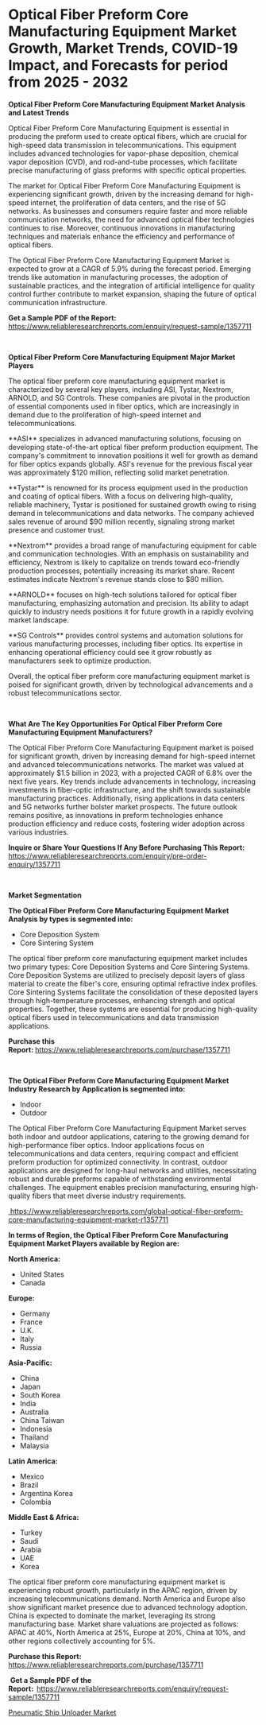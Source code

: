 <p><h1>Optical Fiber Preform Core Manufacturing Equipment Market Growth, Market Trends, COVID-19 Impact, and Forecasts for period from 2025 - 2032</h1></p><p><strong>Optical Fiber Preform Core Manufacturing Equipment Market Analysis and Latest Trends</strong></p>
<p><p>Optical Fiber Preform Core Manufacturing Equipment is essential in producing the preform used to create optical fibers, which are crucial for high-speed data transmission in telecommunications. This equipment includes advanced technologies for vapor-phase deposition, chemical vapor deposition (CVD), and rod-and-tube processes, which facilitate precise manufacturing of glass preforms with specific optical properties.</p><p>The market for Optical Fiber Preform Core Manufacturing Equipment is experiencing significant growth, driven by the increasing demand for high-speed internet, the proliferation of data centers, and the rise of 5G networks. As businesses and consumers require faster and more reliable communication networks, the need for advanced optical fiber technologies continues to rise. Moreover, continuous innovations in manufacturing techniques and materials enhance the efficiency and performance of optical fibers.</p><p>The Optical Fiber Preform Core Manufacturing Equipment Market is expected to grow at a CAGR of 5.9% during the forecast period. Emerging trends like automation in manufacturing processes, the adoption of sustainable practices, and the integration of artificial intelligence for quality control further contribute to market expansion, shaping the future of optical communication infrastructure.</p></p>
<p><strong>Get a Sample PDF of the Report:&nbsp;</strong> <a href="https://www.reliableresearchreports.com/enquiry/request-sample/1357711?utm_campaign=2794&utm_medium=2&utm_source=Github&utm_content=ia&utm_term=11042025&utm_id=optical-fiber-preform-core-manufacturing-equipment">https://www.reliableresearchreports.com/enquiry/request-sample/1357711</a></p>
<p>&nbsp;</p>
<p><strong>Optical Fiber Preform Core Manufacturing Equipment Major Market Players</strong></p>
<p><p>The optical fiber preform core manufacturing equipment market is characterized by several key players, including ASI, Tystar, Nextrom, ARNOLD, and SG Controls. These companies are pivotal in the production of essential components used in fiber optics, which are increasingly in demand due to the proliferation of high-speed internet and telecommunications.</p><p>**ASI** specializes in advanced manufacturing solutions, focusing on developing state-of-the-art optical fiber preform production equipment. The company's commitment to innovation positions it well for growth as demand for fiber optics expands globally. ASI's revenue for the previous fiscal year was approximately $120 million, reflecting solid market penetration.</p><p>**Tystar** is renowned for its process equipment used in the production and coating of optical fibers. With a focus on delivering high-quality, reliable machinery, Tystar is positioned for sustained growth owing to rising demand in telecommunications and data networks. The company achieved sales revenue of around $90 million recently, signaling strong market presence and customer trust.</p><p>**Nextrom** provides a broad range of manufacturing equipment for cable and communication technologies. With an emphasis on sustainability and efficiency, Nextrom is likely to capitalize on trends toward eco-friendly production processes, potentially increasing its market share. Recent estimates indicate Nextrom's revenue stands close to $80 million.</p><p>**ARNOLD** focuses on high-tech solutions tailored for optical fiber manufacturing, emphasizing automation and precision. Its ability to adapt quickly to industry needs positions it for future growth in a rapidly evolving market landscape.</p><p>**SG Controls** provides control systems and automation solutions for various manufacturing processes, including fiber optics. Its expertise in enhancing operational efficiency could see it grow robustly as manufacturers seek to optimize production.</p><p>Overall, the optical fiber preform core manufacturing equipment market is poised for significant growth, driven by technological advancements and a robust telecommunications sector.</p></p>
<p>&nbsp;</p>
<p><strong>What Are The Key Opportunities For Optical Fiber Preform Core Manufacturing Equipment Manufacturers?</strong></p>
<p><p>The Optical Fiber Preform Core Manufacturing Equipment market is poised for significant growth, driven by increasing demand for high-speed internet and advanced telecommunications networks. The market was valued at approximately $1.5 billion in 2023, with a projected CAGR of 6.8% over the next five years. Key trends include advancements in technology, increasing investments in fiber-optic infrastructure, and the shift towards sustainable manufacturing practices. Additionally, rising applications in data centers and 5G networks further bolster market prospects. The future outlook remains positive, as innovations in preform technologies enhance production efficiency and reduce costs, fostering wider adoption across various industries.</p></p>
<p><strong>Inquire or Share Your Questions If Any Before Purchasing This Report:</strong> <a href="https://www.reliableresearchreports.com/enquiry/pre-order-enquiry/1357711?utm_campaign=2794&utm_medium=2&utm_source=Github&utm_content=ia&utm_term=11042025&utm_id=optical-fiber-preform-core-manufacturing-equipment">https://www.reliableresearchreports.com/enquiry/pre-order-enquiry/1357711</a></p>
<p>&nbsp;</p>
<p><strong>Market Segmentation</strong></p>
<p><strong>The Optical Fiber Preform Core Manufacturing Equipment Market Analysis by types is segmented into:</strong></p>
<p><ul><li>Core Deposition System</li><li>Core Sintering System</li></ul></p>
<p><p>The optical fiber preform core manufacturing equipment market includes two primary types: Core Deposition Systems and Core Sintering Systems. Core Deposition Systems are utilized to precisely deposit layers of glass material to create the fiber's core, ensuring optimal refractive index profiles. Core Sintering Systems facilitate the consolidation of these deposited layers through high-temperature processes, enhancing strength and optical properties. Together, these systems are essential for producing high-quality optical fibers used in telecommunications and data transmission applications.</p></p>
<p><strong>Purchase this Report:&nbsp;</strong><a href="https://www.reliableresearchreports.com/purchase/1357711?utm_campaign=2794&utm_medium=2&utm_source=Github&utm_content=ia&utm_term=11042025&utm_id=optical-fiber-preform-core-manufacturing-equipment">https://www.reliableresearchreports.com/purchase/1357711</a></p>
<p>&nbsp;</p>
<p><strong>The Optical Fiber Preform Core Manufacturing Equipment Market Industry Research by Application is segmented into:</strong></p>
<p><ul><li>Indoor</li><li>Outdoor</li></ul></p>
<p><p>The Optical Fiber Preform Core Manufacturing Equipment Market serves both indoor and outdoor applications, catering to the growing demand for high-performance fiber optics. Indoor applications focus on telecommunications and data centers, requiring compact and efficient preform production for optimized connectivity. In contrast, outdoor applications are designed for long-haul networks and utilities, necessitating robust and durable preforms capable of withstanding environmental challenges. The equipment enables precision manufacturing, ensuring high-quality fibers that meet diverse industry requirements.</p></p>
<p><a href="https://www.reliableresearchreports.com/global-optical-fiber-preform-core-manufacturing-equipment-market-r1357711?utm_campaign=2794&utm_medium=2&utm_source=Github&utm_content=ia&utm_term=11042025&utm_id=optical-fiber-preform-core-manufacturing-equipment">&nbsp;https://www.reliableresearchreports.com/global-optical-fiber-preform-core-manufacturing-equipment-market-r1357711</a></p>
<p><strong>In terms of Region, the Optical Fiber Preform Core Manufacturing Equipment Market Players available by Region are:</strong></p>
<p>
    <p> <strong> North America: </strong>
        <ul>
            <li>United States</li>
            <li>Canada</li>
        </ul>
        </p> 
    <p> <strong> Europe: </strong>
        <ul>
            <li>Germany</li>
            <li>France</li>
            <li>U.K.</li>
            <li>Italy</li>
            <li>Russia</li>
        </ul>
        </p> 
    <p> <strong> Asia-Pacific: </strong>
        <ul>
            <li>China</li>
            <li>Japan</li>
            <li>South Korea</li>
            <li>India</li>
            <li>Australia</li>
            <li>China Taiwan</li>
            <li>Indonesia</li>
            <li>Thailand</li>
            <li>Malaysia</li>
        </ul>
        </p> 
    <p> <strong> Latin America: </strong>
        <ul>
            <li>Mexico</li>
            <li>Brazil</li>
            <li>Argentina Korea</li>
            <li>Colombia</li>
        </ul>
        </p> 
    <p> <strong> Middle East & Africa: </strong>
        <ul>
            <li>Turkey</li>
            <li>Saudi</li>
            <li>Arabia</li>
            <li>UAE</li>
            <li>Korea</li>
        </ul>
    </p>
    </p>
<p><p>The optical fiber preform core manufacturing equipment market is experiencing robust growth, particularly in the APAC region, driven by increasing telecommunications demand. North America and Europe also show significant market presence due to advanced technology adoption. China is expected to dominate the market, leveraging its strong manufacturing base. Market share valuations are projected as follows: APAC at 40%, North America at 25%, Europe at 20%, China at 10%, and other regions collectively accounting for 5%.</p></p>
<p><strong>Purchase this Report: </strong><a href="https://www.reliableresearchreports.com/purchase/1357711?utm_campaign=2794&utm_medium=2&utm_source=Github&utm_content=ia&utm_term=11042025&utm_id=optical-fiber-preform-core-manufacturing-equipment">https://www.reliableresearchreports.com/purchase/1357711</a></p>
<p>&nbsp;<strong>Get a Sample PDF of the Report:&nbsp;&nbsp;</strong><a href="https://www.reliableresearchreports.com/enquiry/request-sample/1357711?utm_campaign=2794&utm_medium=2&utm_source=Github&utm_content=ia&utm_term=11042025&utm_id=optical-fiber-preform-core-manufacturing-equipment">https://www.reliableresearchreports.com/enquiry/request-sample/1357711</a></p>
<p><strong></strong></p>
<p><p><a href="https://github.com/angelajermaine/Market-Research-Report-List-6/blob/main/pneumatic-ship-unloader-market.md?utm_campaign=2794&utm_medium=2&utm_source=Github&utm_content=ia&utm_term=11042025&utm_id=optical-fiber-preform-core-manufacturing-equipment">Pneumatic Ship Unloader Market</a></p></p>